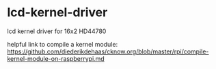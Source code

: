 # lcd-kernel-driver
lcd kernel driver for 16x2 HD44780 

helpful link to compile a kernel module:
https://github.com/diederikdehaas/cknow.org/blob/master/rpi/compile-kernel-module-on-raspberrypi.md
